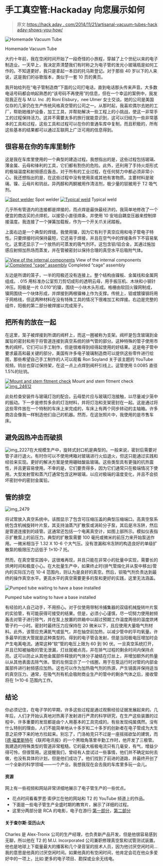 # 手工真空管:Hackaday 向您展示如何

> 原文:[https://hack aday . com/2014/11/21/artisanal-vacuum-tubes-hack aday-shows-you-how/](https://hackaday.com/2014/11/21/artisanal-vacuum-tubes-hackaday-shows-you-how/)

![Homemade Vacuum Tube](../Images/1df5fa31203e5cf29166d889b62a7405.png)

Homemade Vacuum Tube

大约十年前，我在空闲时间开始了一段奇怪的小旅程，穿越了上个世纪以来的电子制造业。一天早上，我决定弄清楚我们有时称之为电子管的发光小玻璃瓶是如何工作的。不知道更好，我只是拿起一本旧的托马斯登记。对于那些 40 岁以下的人来说，这是我们的谷歌版本，类似于一套 10 页的黄页。

我开始给列在“电子管制造商”下面的公司打电话，直到电话那头传来声音。大多数电话号码都会响起熟悉的“该号码不再使用”的信息，但在一个幸运的案例中，我发现我正在与 M.U. Inc .的 Roni Elsbury，nee Ulmer 女士交谈。她的公司是美国仅存的几家仍在生产传统风格真空管的公司之一。从那时起，我喜欢偶尔去她的工厂，帮助她维护设备，加工工具，并帮助解决一些工程上的小挑战，使这一非常手工的过程保持活力。这并不需要太多的旅行就能意识到，这可以归结为一些非常基本的工具和过程，这些工具和过程可以在你的普通车库中复制，而且积极的，所有这些基本的结果都可以通过互联网上广泛可用的信息得到。

## 很容易在你的车库里制作

这是我在车库里使用的一个典型的建造过程。我想指出的是，这些过程包括玻璃、薄金属、云母和锋利的工具，它们都有割伤的危险。此外，还利用了手持火炬形式的极端温度和射频感应轰击。对于所有的工业过程，在任何努力中都必须非常小心。我还想指出的是，在这些过程中没有使用汞或其他有害物质。主要材料是玻璃、镍、云母片和钨丝。异丙醇和丙酮被用作清洁剂，极少量的钡被用于 T2 吸气剂。

 [![Spot welder](../Images/82ada2fbfa5f04516620e323a9bdb1aa.png "IMG_2763")](https://hackaday.com/2014/11/21/artisanal-vacuum-tubes-hackaday-shows-you-how/img_2763/) Spot welder [![Typical weld](../Images/60b8f12c4876edaf2f784d7fb10744ed.png "IMG_2173")](https://hackaday.com/2014/11/21/artisanal-vacuum-tubes-hackaday-shows-you-how/img_2173/) Typical weld

几乎所有管道内的连接都是焊接的，而点焊是最快最经济的。我简单地修改了一个便宜的商店买的点焊机，以接受小直径焊条，并使用 10 安培自耦变压器来控制焊接温度。我连接了一个弹簧加载板，作为一个开关爪关闭踏板。

上面右边是一个典型的焊缝。我使用镍，因为它有利于真空应用和电子管电子特性。只要焊接时间保持最短，它还易于焊接，并且在空气中的焊接条件下不容易氧化。这里还显示了一个放热的可蒸发的吸气剂环。这包含钡/铝合金，其通过施加感应射频加热场而蒸发，并在管被密封以保持合理的真空水平后吸附气体。

 [![View of the internal components](../Images/90ff641ed837d3485235098e4eb96dd6.png "photo-8-e1415642592332")](https://hackaday.com/2014/11/21/artisanal-vacuum-tubes-hackaday-shows-you-how/photo-8-e1415642592332/) View of the internal components [![Completed "cage" assembly](../Images/cad49c165f80160d4dfa87ffc1f8bdaa.png "photo-9-e1415642617420")](https://hackaday.com/2014/11/21/artisanal-vacuum-tubes-hackaday-shows-you-how/photo-9-e1415642617420/) Completed “cage” assembly

左边是所谓的笼子，一半的阳极还没有连接上。整个结构由镍板、金属线和金属网组成。. 015 用标准办公室剪刀剪切成形的透明云母，用手扳压机、木块和小钢针冲压。阳极是一片 0.010”的镍，围绕一小块木头形成。格栅由软回火镍网制成，镍网围绕一个块体形成，并焊接到两根镍棒上作为支撑。传统上，钼或镀镍钢将用于网格线，但这两种材料在没有特殊工具的情况下很难加工和焊接。右边是完整的组件，阳极的第二部分被焊接以完成笼子。

## 把所有的放在一起

在这里，笼子被焊接到所谓的阀杆上，而这一圈被称为支架。阀杆是包含玻璃到金属铅的密封和用于将管道连接到真空系统的排气管的部分。这种特殊的管子使用市售的阀杆。它们可以手工制作，但是很难得到经得起使用的好结果。这是电子管中要求最高和最关键的部分，美国有许多电子玻璃制造商可以提供这些零件进行绘图，那些希望自己手工制作的人可以观看 Ron Soyland 关于该主题的 YouTube 视频。钨丝也穿过保持架，在这一点上点焊到阀杆引线上。这管使用 0.0085 直径 1.5%的钍钨。

 [![Mount and stem fitment check](../Images/31383bc1d85787abfe727d665a0d87c1.png "img_2476")](https://hackaday.com/2014/11/21/artisanal-vacuum-tubes-hackaday-shows-you-how/img_2476-2/) Mount and stem fitment check [![img_24612](../Images/2d5f72f406213c218dead7f1bbc6588b.png "img_24612")](https://hackaday.com/2014/11/21/artisanal-vacuum-tubes-hackaday-shows-you-how/img_24612/) 

此处检查安装件与玻璃灯泡的配合。云母垫片应与玻璃灯泡接触，以尽量减少笼中的振动。下一步是修剪多余的灯泡材料，并将灯泡和支架密封在一起。这是通过将这些零件放在一个特制的车床上来完成的，车床上有两个同步转动的主轴箱。许多商店会像我一样制造他们自己的机器。然而，在这张照片中，我使用的是市售车床。

## 避免因热冲击而破损

![img_2227](../Images/b7bab1fd835b768c18ec716e4a9cb3d7.png)在大规模生产中，旋转式封口机是典型的。一般来说，密封后需要对管子进行退火。有时你可以不使用烤箱对玻璃进行火焰退火，但这只能通过实践和经验来实现。更好的解决方案是使用硼硅酸盐玻璃。这些类型具有更强的抗热震性，并且更容易使用。不幸的是，它们要贵得多，因为它们通常只在极端情况下使用。大型发射管和蒸汽灯通常包含这种玻璃，以应对极端的温度变化，并且不会损坏密封中的密封金属铅。

## 管的排空

![img_2479](../Images/8813e34068ac9c9eb934aef8d4142498.png)

将试管放入真空系统中。该图显示了包含可压缩压盖的典型压缩端口。高真空泵系统包含机械旋转叶片泵，其支持油蒸汽扩散泵或涡轮分子泵，其后是冷冻阱，然后是管道连接到的歧管。这通常还包括一个电离真空计，如图上部所示。模拟仪表指示扩散泵上的前压力。典型的扩散泵需要 100 毫托或微米的前压力来开始泵送作用。一微米相当于 1.32 X 10-6 个大气压。没有泄漏和冷冻阱的构造良好的单级扩散泵的极限压力远低于 1×10-7 托。

然而，在真空管实践中，这很难再现，并且只能在非常小的批量中实现，需要长的烘烤时间和极度小心。在大批量生产中，如果终止时(排气管熔化并从泵中移出)管内的实际压力在 10-4 范围内，则认为是良好的真空。然后，钡吸气剂负责达到最终的操作真空水平。更高水平的真空需要更多的泵和更好的实践，这里无法涵盖。

![Pumped tube waiting to have a base installed](../Images/f7637f88dd6646de45f14e8aae64a46e.png)

Pumped tube waiting to have a base installed

有经验的人自己动手，不用担心。对于仅使用带制冷捕集器的双级机械旋转叶片泵的实验管，有可能获得可接受的结果。但是，必须小心谨慎，尽一切努力使用射频轰击对管子进行除气，并在泵上放置的烘箱中以超过预期工作温度两倍的温度烘烤管子约一小时。密封时最终压力应保持在 20 微米以下，且应使用大量吸气剂材料。此外，该管应充满氮气或氩气，并在抽空前加热，以减少管中的平均氧量。许多最早的放大管就是这种类型的。得到的电子管会发射，但是当阳极电压增加时会产生电离电流。通常这种“软”管的电压上限为 60 到 90 伏。一旦真空系统打开，并且已知被抽吸的管无泄漏，灯丝就被点亮，并在排气过程的剩余时间内保持点亮。这可以防止从其他金属部件释放的气体分子凝结在灯丝上，并增加额外的热量以从其他表面去除气体。管的左侧显示了一个线圈，用于在泵运行时对管的内部金属部件进行射频感应加热。这也可以作为加热吸气剂的热源，产生镜面并保持适当的真空压力。通常，在吸气剂有机会吸附商业生产的管中的剩余气体之后，接收管将在 1×10-6 范围内工作。

## 结论

你必须记住，在电子学的早期，许多这些过程是通过观察经验证据发展起来的。几年后，人们才开始认真地对热离子发射进行严肃的科学研究，在生产这些装置的过程中，许多重要的发现都是由个人用基本的工具完成的。有些发现纯属偶然。没有什么特别的理由，人们不能简单地从十多岁和二十多岁的创新者在电子管成为大生意之前停下来的地方捡起来。别忘了，门洛帕克只不过是一座摇摇欲坠的建筑，而[[德·福里斯特](http://en.wikipedia.org/wiki/Lee_de_Forest)在《联邦电讯报》的一个黑暗角落里辛勤工作时，他开发了三极管。我建造的特殊类型的管道非常粗糙。它的最大板极电流只有几毫安，有气，增益少得可怜，但很管用。这提醒我们，曾经有人尝试过一些事情，他们并不确定如何去做，也没有具体的计划，但是他们成功了。他们找到了前进的道路，并最终开创了一个全新的科学领域——一个产业。我想我现在会去我的车库里多玩一会儿。

#### 资源

网上有一些视频和网站非常详细地展示了电子管生产的一些优点。

*   花点时间看看罗恩·索伊兰在他的网站和 T2 的 YouTube 频道上的作品。
*   下面是一些电子管生产全盛时期的教育片，展示了详细的过程。
*   这里分两部分是 RCA 的电影，电子在游行:[第一部分](https://www.youtube.com/watch?v=QCksgN7kiv4)，[第二部分](https://www.youtube.com/watch?v=J61hHMjxzC4)

#### 关于查尔斯·亚历山大

Charles 是 Alex-Tronix 公司的生产经理，也负责新产品开发，但是他很容易感到无聊，所以他在 T2 的 M.U. Incorporated 公司兼职修理真空泵和试管测试装置。他也是地球上下载量最大的播客和几个录音室的技术人员，因为他讨厌空闲时间…我的意思是他真的讨厌空闲时间。如果他真的有空闲时间，他肯定会花在他众多爱好中的一项上，比如:更多的电子项目、勘探或业余无线电。